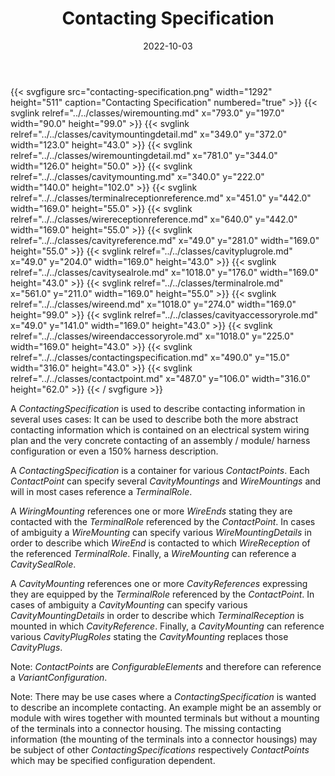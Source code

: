 ﻿---
title: Contacting Specification
toc: false
type: specs
layout: diagram
date: "2022-10-03"
draft: false
specification: VEC
version: 2.0.1
documentType: "Recommendation"
elementType: Diagram
classes:
  - WireMounting
  - CavityMountingDetail
  - WireMountingDetail
  - CavityMounting
  - TerminalReceptionReference
  - WireReceptionReference
  - CavityReference
  - CavityPlugRole
  - CavitySealRole
  - TerminalRole
  - WireEnd
  - CavityAccessoryRole
  - WireEndAccessoryRole
  - ContactingSpecification
  - ContactPoint
menu:
  VEC-2.0.1:    
    parent: connectivity
    identifier: connectivity/contacting-specification
    weight: 1010007 

# Prev/next pager order (if `docs_section_pager` enabled in `params.toml`)
weight: 1010007
---
{{< svgfigure src="contacting-specification.png" width="1292" height="511" caption="Contacting Specification" numbered="true" >}}
  {{< svglink relref="../../classes/wiremounting.md" x="793.0" y="197.0" width="90.0" height="99.0" >}}
  {{< svglink relref="../../classes/cavitymountingdetail.md" x="349.0" y="372.0" width="123.0" height="43.0" >}}
  {{< svglink relref="../../classes/wiremountingdetail.md" x="781.0" y="344.0" width="126.0" height="50.0" >}}
  {{< svglink relref="../../classes/cavitymounting.md" x="340.0" y="222.0" width="140.0" height="102.0" >}}
  {{< svglink relref="../../classes/terminalreceptionreference.md" x="451.0" y="442.0" width="169.0" height="55.0" >}}
  {{< svglink relref="../../classes/wirereceptionreference.md" x="640.0" y="442.0" width="169.0" height="55.0" >}}
  {{< svglink relref="../../classes/cavityreference.md" x="49.0" y="281.0" width="169.0" height="55.0" >}}
  {{< svglink relref="../../classes/cavityplugrole.md" x="49.0" y="204.0" width="169.0" height="43.0" >}}
  {{< svglink relref="../../classes/cavitysealrole.md" x="1018.0" y="176.0" width="169.0" height="43.0" >}}
  {{< svglink relref="../../classes/terminalrole.md" x="561.0" y="211.0" width="169.0" height="55.0" >}}
  {{< svglink relref="../../classes/wireend.md" x="1018.0" y="274.0" width="169.0" height="99.0" >}}
  {{< svglink relref="../../classes/cavityaccessoryrole.md" x="49.0" y="141.0" width="169.0" height="43.0" >}}
  {{< svglink relref="../../classes/wireendaccessoryrole.md" x="1018.0" y="225.0" width="169.0" height="43.0" >}}
  {{< svglink relref="../../classes/contactingspecification.md" x="490.0" y="15.0" width="316.0" height="43.0" >}}
  {{< svglink relref="../../classes/contactpoint.md" x="487.0" y="106.0" width="316.0" height="62.0" >}}
{{< / svgfigure >}}
<p> A <i>ContactingSpecification</i> is used to describe contacting information in several uses cases: It can be used to describe both the more abstract contacting information which is contained on an electrical system wiring plan and the very concrete contacting of an assembly / module/ harness configuration or even a 150% harness description.      </p>      <p> A <i>ContactingSpecification</i> is a container for various <i>ContactPoints</i>. Each <i>ContactPoint</i> can specify several <i>CavityMountings</i> and <i>WireMountings</i> and will in most cases reference a <i>TerminalRole</i>.      </p>      <p> A <i>WiringMounting</i> references one or more <i>WireEnds</i> stating they are contacted with the <i>TerminalRole </i>referenced by the <i>ContactPoint</i>. In cases of ambiguity a <i>WireMounting</i> can specify various <i>WireMountingDetails</i> in order to describe which <i>WireEnd</i> is contacted to which <i>WireReception</i> of the referenced <i>TerminalRole</i>. Finally, a <i>WireMounting</i> can reference a <i>CavitySealRole</i>.      </p>      <p> A <i>CavityMounting</i> references one or more <i>CavityReferences</i> expressing they are equipped by the <i>TerminalRole</i> referenced by the <i>ContactPoint</i>. In cases of ambiguity a <i>CavityMounting</i> can specify various <i>CavityMountingDetails</i> in order to describe which <i>TerminalReception</i> is mounted in which <i>CavityReference</i>. Finally, a <i>CavityMounting</i> can reference various <i>CavityPlugRoles</i> stating the <i>CavityMounting</i> replaces those <i>CavityPlugs</i>.      </p>      <p> Note: <i>ContactPoints</i> are <i>ConfigurableElements</i> and therefore can reference a <i>VariantConfiguration</i>.      </p>      <p> Note: There may be use cases where a <i>ContactingSpecification</i> is wanted to describe an incomplete contacting. An example might be an assembly or module with wires together with mounted terminals but without a mounting of the terminals into a connector housing. The missing contacting information (the mounting of the terminals into a connector housings) may be subject of other <i>ContactingSpecifications</i> respectively <i>ContactPoints</i> which may be specified configuration dependent.      </p>